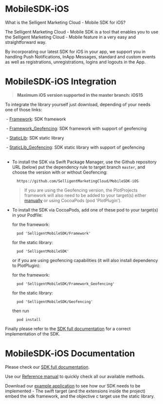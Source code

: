 # MobileSDK-iOS

What is the Selligent Marketing Cloud - Mobile SDK for iOS?

The Selligent Marketing Cloud - Mobile SDK is a tool that enables you to use the Selligent Marketing Cloud - Mobile feature in a very easy and straightforward way. 

By incorporating our latest SDK for iOS in your app, we support you in handling Push Notifications, InApp Messages, standard and custom events as well as registrations, unregistrations, logins and logouts in the App.

# MobileSDK-iOS Integration
> **Maximum iOS version supported in the master branch: iOS15**

To integrate the library yourself just download, depending of your needs one of those links: 

​    - <a href="Framework">Framework</a>: SDK framework

​    - <a href="Framework_Geofencing">Framework_Geofencing</a>: SDK framework with support of geofencing

​    - <a href="StaticLib">StaticLib</a>: SDK static library

​    - <a href="StaticLib_Geofencing">StaticLib_Geofencing</a>: SDK static library with support of geofencing
​    
​    
- To install the SDK via Swift Package Manager, use the Github repository URL (below) put the dependency rule to target branch `master`, and choose the version with or without Geofencing:

        https://github.com/SelligentMarketingCloud/MobileSDK-iOS
        
    > If you are using the Geofencing version, the PlotProjects framework will also need to be added to your target(s) either [manually](https://files.plotprojects.com/download-page/) or using CocoaPods (pod 'PlotPlugin').

- To install the SDK via CocoaPods, add one of these pod to your target(s) in your Podfile: 

    for the framework:

        pod 'SelligentMobileSDK/Framework'

    for the static library: 

        pod 'SelligentMobileSDK'

    or if you are using geofencing capabilities (it will also install dependency to PlotPlugin):

    for the framework:

        pod 'SelligentMobileSDK/Framework_Geofencing' 

    for the static library: 

        pod 'SelligentMobileSDK/Geofencing'

    then run
        
        pod install

Finally please refer to the <a href="Documentation#ios--using-the-sdk">SDK full documentation</a> for a correct implementation of the SDK.

# MobileSDK-iOS Documentation

Please check our <a href="Documentation#ios--using-the-sdk">SDK full documentation</a>.

Use our <a href="Documentation/MobileSDK%20Reference#mobilesdk-reference">Reference manual</a> to quickly check all our available methods.

Download our <a href="Documentation/IOSSDKTemplate.zip">example application</a> to see how our SDK needs to be implemented - The swift target (and the extensions inside the project) embed the sdk framework, and the objective c target use the static library.
